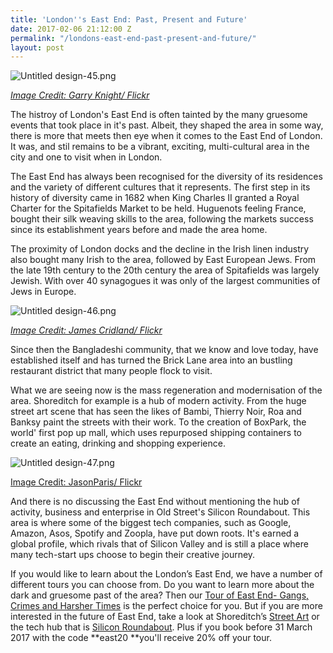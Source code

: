 ```yaml
---
title: 'London''s East End: Past, Present and Future'
date: 2017-02-06 21:12:00 Z
permalink: "/londons-east-end-past-present-and-future/"
layout: post
---
```


![Untitled design-45.png](/uploads/Untitled%20design-45.png)

*[Image Credit: Garry Knight/ Flickr](https://www.flickr.com/photos/garryknight/8387840022/in/photolist-dMcSBq-cZAWUW-mU2oLS-nx8na7-nx7ST4-9H6BoJ-bh5PJk-6bjYgL-cVkCfJ-nRoAwc-pDjuCV-9hy2ix-fDtTcr-nPsTEU-bRk6Fx-nPiFAv-nx7qjf-8NUYjj-kKUzUn-nx7U9c-dhzhq8-6J7rDv-8k3PUo-fbKaru-nPs2RW-8jZBkg-bh5NWM-nRoWne-nPxMsW-nMzeRE-7uCLDT-nx8Leo-bxYPAK-9QeGhh-ccjQbJ-nRoSPn-4psWSk-nPBifg-cZBXTq-4psY8M-dULZMg-7uCMNa-nRpebV-nMyonQ-5s51P-KQSkt-9GF29d-qeMdrv-cZALJL-4pwYfQ)*

The histroy of London's East End is often tainted by the many gruesome events that took place in it's past.  Albeit, they shaped the area in some way, there is more that meets then eye when it comes to the East End of London. It was, and stil remains to be a vibrant, exciting, multi-cultural area in the city and one to visit when in London.

The East End has always been recognised for the diversity of its residences and the variety of different cultures that it represents. The first step in its history of diversity came in 1682 when King Charles II granted a Royal Charter for the Spitafields Market to be held. Huguenots feeling France, bought their silk weaving skills to the area, following the markets success since its establishment years before and made the area home.

The proximity of London docks and the decline in the Irish linen industry also bought many Irish to the area, followed by East European Jews. From the late 19th century to the 20th century the area of Spitafields was largely Jewish. With over 40 synagogues it was only of the largest communities of Jews in Europe.

![Untitled design-46.png](/uploads/Untitled%20design-46.png)

*[Image Credit: James Cridland/ Flickr](https://www.flickr.com/photos/jamescridland/460198209/in/photolist-GECTT-cZANRC-bPeVsT-8HV1BY-bh5Q8a-nMzj11-cZALnb-cZAWxf-9C5rxh-dMcSBq-cZAWUW-mU2oLS-nx8na7-nx7ST4-9H6BoJ-bh5PJk-6bjYgL-cVkCfJ-nRoAwc-pDjuCV-5w8LZ-9hy2ix-fDtTcr-nPsTEU-bRk6Fx-Ey8mh7-nPiFAv-nx7qjf-8NUYjj-kKUzUn-nx7U9c-dhzhq8-8BeAfV-6J7rDv-8k3PUo-fbKaru-nPs2RW-8jZBkg-bh5NWM-nRoWne-nPxMsW-nMzeRE-7uCLDT-nx8Leo-bxYPAK-9QeGhh-nRoSPn-4psWSk-nPBifg-8BeCfp)*

Since then the Bangladeshi community, that we know and love today, have established itself and has turned the Brick Lane area into an bustling restaurant district that many people flock to visit.

What we are seeing now is the mass regeneration and modernisation of the area. Shoreditch for example is a hub of modern activity. From the huge street art scene that has seen the likes of Bambi, Thierry Noir, Roa and Banksy paint the streets with their work. To the creation of BoxPark, the world' first pop up mall, which uses repurposed shipping containers to create an eating, drinking and shopping experience.

![Untitled design-47.png](/uploads/Untitled%20design-47.png)

[Image Credit: JasonParis/ Flickr](https://www.flickr.com/photos/jasonparis/8063945767/in/photolist-dhzQ8H-91SxEJ-5dum6A-qxa1UZ-buBVnr-cBGXmh-buBX9P-buBWYD-bQkGfM-nMd5sV-buBXqx-h3NFaN-5wrjv7-5c1TwY-91PrkK-91Pr8c-aDzSfU-yzyAVW-9yDzkG-91SxWJ-91Sxzb-91Sy8d-91Pr9z-MTTuZt-91SxXy-91Syj7-91SxLf-nXwMnw-91Sxj1-9yAxH8-91PqCH-91Prjz-91PrcK-91SyzG-91PqE2-f1r1uV-91SyxU-91PrHp-91Pr1e-91PrgR-91Prsv-91SxNG-9yDyfL-9yDzMN-9yAxyX-91SybQ-91Sy6N-91PqFV-91PrMa-91Sym1)

And there is no discussing the East End without mentioning the hub of activity, business and enterprise in Old Street's Silicon Roundabout. This area is where some of the biggest tech companies, such as Google, Amazon, Asos, Spotify and Zoopla, have put down roots. It's earned a global profile, which rivals that of Silicon Valley and is still a place where many tech-start ups choose to begin their creative journey.

If you would like to learn about the London’s East End, we have a number of different tours you can choose from. Do you want to learn more about the dark and gruesome past of the area? Then our [Tour of East End- Gangs, Crimes and Harsher Times](http://www.insider-london.co.uk/tours/tour-of-east-end-gangs-crimes-and-hasher-times/) is the perfect choice for you. But if you are more interested in the future of East End, take a look at Shoreditch’s [Street Art](http://www.insider-london.co.uk/tours/street-art/) or the tech hub that is [Silicon Roundabout](http://www.insider-london.co.uk/tours/silicon-roundabout-and-tech-city-tour/). Plus if you book before 31 March 2017 with the code \*\*east20 \*\*you'll receive 20% off your tour.